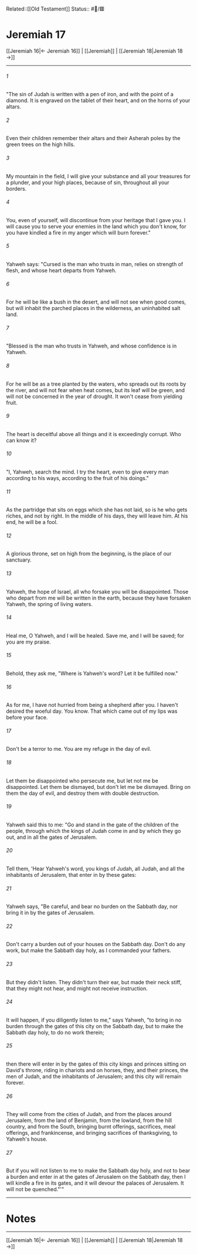 Related::[[Old Testament]]
Status:: #📖/🟥
# Jeremiah 17

[[Jeremiah 16|← Jeremiah 16]] | [[Jeremiah]] | [[Jeremiah 18|Jeremiah 18 →]]
***



###### 1 
"The sin of Judah is written with a pen of iron, and with the point of a diamond. It is engraved on the tablet of their heart, and on the horns of your altars. 

###### 2 
Even their children remember their altars and their Asherah poles by the green trees on the high hills. 

###### 3 
My mountain in the field, I will give your substance and all your treasures for a plunder, and your high places, because of sin, throughout all your borders. 

###### 4 
You, even of yourself, will discontinue from your heritage that I gave you. I will cause you to serve your enemies in the land which you don't know, for you have kindled a fire in my anger which will burn forever." 

###### 5 
Yahweh says: "Cursed is the man who trusts in man, relies on strength of flesh, and whose heart departs from Yahweh. 

###### 6 
For he will be like a bush in the desert, and will not see when good comes, but will inhabit the parched places in the wilderness, an uninhabited salt land. 

###### 7 
"Blessed is the man who trusts in Yahweh, and whose confidence is in Yahweh. 

###### 8 
For he will be as a tree planted by the waters, who spreads out its roots by the river, and will not fear when heat comes, but its leaf will be green, and will not be concerned in the year of drought. It won't cease from yielding fruit. 

###### 9 
The heart is deceitful above all things and it is exceedingly corrupt. Who can know it? 

###### 10 
"I, Yahweh, search the mind. I try the heart, even to give every man according to his ways, according to the fruit of his doings." 

###### 11 
As the partridge that sits on eggs which she has not laid, so is he who gets riches, and not by right. In the middle of his days, they will leave him. At his end, he will be a fool. 

###### 12 
A glorious throne, set on high from the beginning, is the place of our sanctuary. 

###### 13 
Yahweh, the hope of Israel, all who forsake you will be disappointed. Those who depart from me will be written in the earth, because they have forsaken Yahweh, the spring of living waters. 

###### 14 
Heal me, O Yahweh, and I will be healed. Save me, and I will be saved; for you are my praise. 

###### 15 
Behold, they ask me, "Where is Yahweh's word? Let it be fulfilled now." 

###### 16 
As for me, I have not hurried from being a shepherd after you. I haven't desired the woeful day. You know. That which came out of my lips was before your face. 

###### 17 
Don't be a terror to me. You are my refuge in the day of evil. 

###### 18 
Let them be disappointed who persecute me, but let not me be disappointed. Let them be dismayed, but don't let me be dismayed. Bring on them the day of evil, and destroy them with double destruction. 

###### 19 
Yahweh said this to me: "Go and stand in the gate of the children of the people, through which the kings of Judah come in and by which they go out, and in all the gates of Jerusalem. 

###### 20 
Tell them, 'Hear Yahweh's word, you kings of Judah, all Judah, and all the inhabitants of Jerusalem, that enter in by these gates: 

###### 21 
Yahweh says, "Be careful, and bear no burden on the Sabbath day, nor bring it in by the gates of Jerusalem. 

###### 22 
Don't carry a burden out of your houses on the Sabbath day. Don't do any work, but make the Sabbath day holy, as I commanded your fathers. 

###### 23 
But they didn't listen. They didn't turn their ear, but made their neck stiff, that they might not hear, and might not receive instruction. 

###### 24 
It will happen, if you diligently listen to me," says Yahweh, "to bring in no burden through the gates of this city on the Sabbath day, but to make the Sabbath day holy, to do no work therein; 

###### 25 
then there will enter in by the gates of this city kings and princes sitting on David's throne, riding in chariots and on horses, they, and their princes, the men of Judah, and the inhabitants of Jerusalem; and this city will remain forever. 

###### 26 
They will come from the cities of Judah, and from the places around Jerusalem, from the land of Benjamin, from the lowland, from the hill country, and from the South, bringing burnt offerings, sacrifices, meal offerings, and frankincense, and bringing sacrifices of thanksgiving, to Yahweh's house. 

###### 27 
But if you will not listen to me to make the Sabbath day holy, and not to bear a burden and enter in at the gates of Jerusalem on the Sabbath day, then I will kindle a fire in its gates, and it will devour the palaces of Jerusalem. It will not be quenched."'"

---
# Notes


***
[[Jeremiah 16|← Jeremiah 16]] | [[Jeremiah]] | [[Jeremiah 18|Jeremiah 18 →]]
